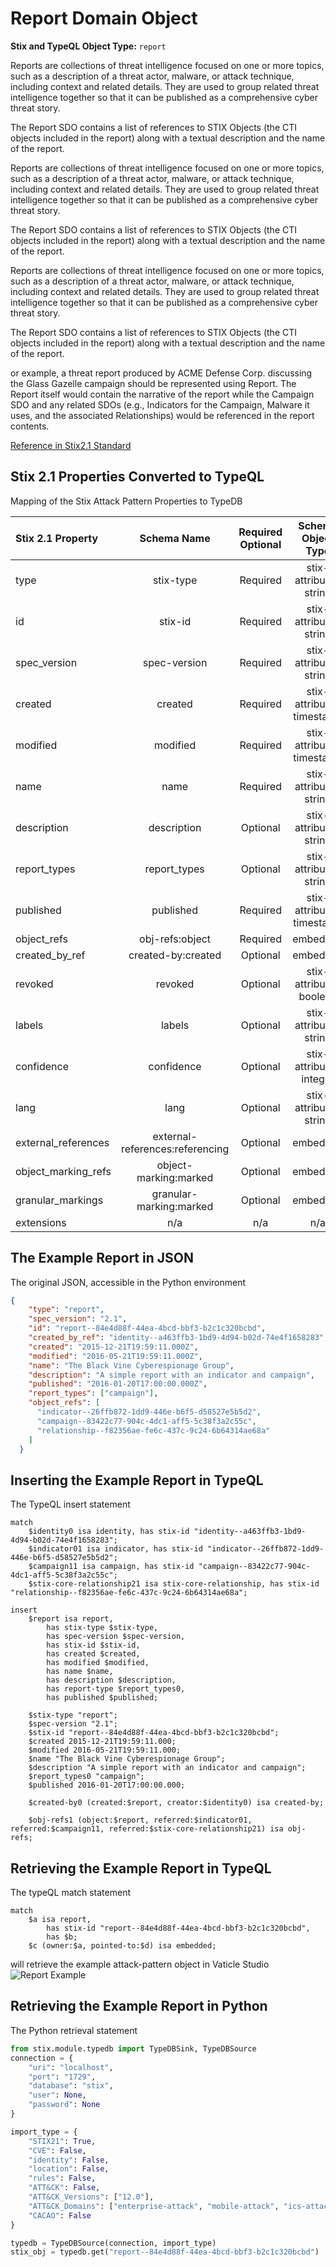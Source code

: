 # Report Domain Object

**Stix and TypeQL Object Type:**  `report`

Reports are collections of threat intelligence focused on one or more topics, such as a description of a threat actor, malware, or attack technique, including context and related details. They are used to group related threat intelligence together so that it can be published as a comprehensive cyber threat story.

 

The Report SDO contains a list of references to STIX Objects (the CTI objects included in the report) along with a textual description and the name of the report.

 Reports are collections of threat intelligence focused on one or more topics, such as a description of a threat actor, malware, or attack technique, including context and related details. They are used to group related threat intelligence together so that it can be published as a comprehensive cyber threat story.

 

The Report SDO contains a list of references to STIX Objects (the CTI objects included in the report) along with a textual description and the name of the report.

 Reports are collections of threat intelligence focused on one or more topics, such as a description of a threat actor, malware, or attack technique, including context and related details. They are used to group related threat intelligence together so that it can be published as a comprehensive cyber threat story.

 

The Report SDO contains a list of references to STIX Objects (the CTI objects included in the report) along with a textual description and the name of the report.

or example, a threat report produced by ACME Defense Corp. discussing the Glass Gazelle campaign should be represented using Report. The Report itself would contain the narrative of the report while the Campaign SDO and any related SDOs (e.g., Indicators for the Campaign, Malware it uses, and the associated Relationships) would be referenced in the report contents.

[Reference in Stix2.1 Standard](https://docs.oasis-open.org/cti/stix/v2.1/os/stix-v2.1-os.html#_n8bjzg1ysgdq)
## Stix 2.1 Properties Converted to TypeQL
Mapping of the Stix Attack Pattern Properties to TypeDB

|  Stix 2.1 Property    |           Schema Name             | Required  Optional  |      Schema Object Type | Schema Parent  |
|:--------------------|:--------------------------------:|:------------------:|:------------------------:|:-------------:|
|  type                 |            stix-type              |      Required       |  stix-attribute-string    |   attribute    |
|  id                   |             stix-id               |      Required       |  stix-attribute-string    |   attribute    |
|  spec_version         |           spec-version            |      Required       |  stix-attribute-string    |   attribute    |
|  created              |             created               |      Required       | stix-attribute-timestamp  |   attribute    |
|  modified             |             modified              |      Required       | stix-attribute-timestamp  |   attribute    |
| name |name |      Required       |  stix-attribute-string    |   attribute    |
| description |description |      Optional       |  stix-attribute-string    |   attribute    |
| report_types |report_types |      Optional       |  stix-attribute-string    |   attribute    |
| published |published |      Required       | stix-attribute-timestamp  |   attribute    |
| object_refs |obj-refs:object |      Required       |   embedded     |relation |
| created_by_ref       |        created-by:created         |      Optional       |   embedded     |relation |
|  revoked              |             revoked               |      Optional       |  stix-attribute-boolean   |   attribute    |
|  labels               |              labels               |      Optional       |  stix-attribute-string    |   attribute    |
|  confidence           |            confidence             |      Optional       |  stix-attribute-integer   |   attribute    |
|  lang                 |               lang                |      Optional       |  stix-attribute-string    |   attribute    |
|  external_references  | external-references:referencing   |      Optional       |   embedded     |relation |
|  object_marking_refs  |      object-marking:marked        |      Optional       |   embedded     |relation |
|  granular_markings    |     granular-marking:marked       |      Optional       |   embedded     |relation |
|  extensions           |               n/a                 |        n/a          |           n/a             |      n/a       |

## The Example Report in JSON
The original JSON, accessible in the Python environment
```json
{  
    "type": "report",  
    "spec_version": "2.1",  
    "id": "report--84e4d88f-44ea-4bcd-bbf3-b2c1c320bcbd",  
    "created_by_ref": "identity--a463ffb3-1bd9-4d94-b02d-74e4f1658283",  
    "created": "2015-12-21T19:59:11.000Z",  
    "modified": "2016-05-21T19:59:11.000Z",  
    "name": "The Black Vine Cyberespionage Group",  
    "description": "A simple report with an indicator and campaign",  
    "published": "2016-01-20T17:00:00.000Z",  
    "report_types": ["campaign"],  
    "object_refs": [  
      "indicator--26ffb872-1dd9-446e-b6f5-d58527e5b5d2",  
      "campaign--83422c77-904c-4dc1-aff5-5c38f3a2c55c",  
      "relationship--f82356ae-fe6c-437c-9c24-6b64314ae68a"  
    ]  
  } 
```


## Inserting the Example Report in TypeQL
The TypeQL insert statement
```typeql
match  
    $identity0 isa identity, has stix-id "identity--a463ffb3-1bd9-4d94-b02d-74e4f1658283";
    $indicator01 isa indicator, has stix-id "indicator--26ffb872-1dd9-446e-b6f5-d58527e5b5d2";
    $campaign11 isa campaign, has stix-id "campaign--83422c77-904c-4dc1-aff5-5c38f3a2c55c";
    $stix-core-relationship21 isa stix-core-relationship, has stix-id "relationship--f82356ae-fe6c-437c-9c24-6b64314ae68a";

insert 
    $report isa report,
        has stix-type $stix-type,
        has spec-version $spec-version,
        has stix-id $stix-id,
        has created $created,
        has modified $modified,
        has name $name,
        has description $description,
        has report-type $report_types0,
        has published $published;
    
    $stix-type "report";
    $spec-version "2.1";
    $stix-id "report--84e4d88f-44ea-4bcd-bbf3-b2c1c320bcbd";
    $created 2015-12-21T19:59:11.000;
    $modified 2016-05-21T19:59:11.000;
    $name "The Black Vine Cyberespionage Group";
    $description "A simple report with an indicator and campaign";
    $report_types0 "campaign";
    $published 2016-01-20T17:00:00.000;
    
    $created-by0 (created:$report, creator:$identity0) isa created-by;
    
    $obj-refs1 (object:$report, referred:$indicator01, referred:$campaign11, referred:$stix-core-relationship21) isa obj-refs;
```

## Retrieving the Example Report in TypeQL
The typeQL match statement

```typeql
match
    $a isa report,
        has stix-id "report--84e4d88f-44ea-4bcd-bbf3-b2c1c320bcbd",
        has $b;
    $c (owner:$a, pointed-to:$d) isa embedded;
```


will retrieve the example attack-pattern object in Vaticle Studio
![Report Example](./img/report.png)

## Retrieving the Example Report  in Python
The Python retrieval statement

```python
from stix.module.typedb import TypeDBSink, TypeDBSource
connection = {
    "uri": "localhost",
    "port": "1729",
    "database": "stix",
    "user": None,
    "password": None
}

import_type = {
    "STIX21": True,
    "CVE": False,
    "identity": False,
    "location": False,
    "rules": False,
    "ATT&CK": False,
    "ATT&CK_Versions": ["12.0"],
    "ATT&CK_Domains": ["enterprise-attack", "mobile-attack", "ics-attack"],
    "CACAO": False
}

typedb = TypeDBSource(connection, import_type)
stix_obj = typedb.get("report--84e4d88f-44ea-4bcd-bbf3-b2c1c320bcbd")
```

